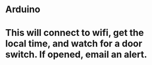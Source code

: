 # Arduino

# This will connect to wifi, get the local time, and watch for a door switch. If opened, email an alert.

